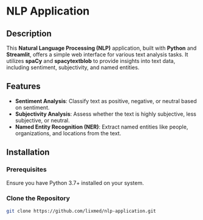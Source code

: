 # NLP Application

## Description
This **Natural Language Processing (NLP)** application, built with **Python** and **Streamlit**, offers a simple web interface for various text analysis tasks. It utilizes **spaCy** and **spacytextblob** to provide insights into text data, including sentiment, subjectivity, and named entities.

## Features
- **Sentiment Analysis**: Classify text as positive, negative, or neutral based on sentiment.
- **Subjectivity Analysis**: Assess whether the text is highly subjective, less subjective, or neutral.
- **Named Entity Recognition (NER)**: Extract named entities like people, organizations, and locations from the text.

## Installation

### Prerequisites
Ensure you have Python 3.7+ installed on your system.

### Clone the Repository
```bash
git clone https://github.com/lixmed/nlp-application.git
